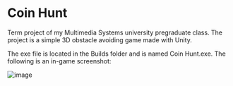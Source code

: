 # Coin Hunt
Term project of my Multimedia Systems university pregraduate class. The project is a simple 3D obstacle avoiding game made with Unity.

The exe file is located in the Builds folder and is named Coin Hunt.exe. The following is an in-game screenshot:

![image](https://github.com/JohnOiko/coin-hunt/assets/72659858/38b4c8ba-0ad9-420f-ab9f-a6856b1eebac)
